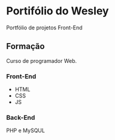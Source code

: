 # Portifólio do Wesley
Portfólio de projetos Front-End

## Formação
Curso de programador Web.

### Front-End
- HTML 
- CSS 
- JS


### Back-End
PHP e MySQUL

